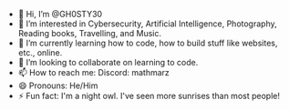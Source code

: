 - 👋 Hi, I’m @GH0STY30
- 👀 I’m interested in Cybersecurity, Artificial Intelligence, Photography, Reading books, Travelling, and Music. 
- 🌱 I’m currently learning how to code, how to build stuff like websites, etc., online. 
- 💞️ I’m looking to collaborate on learning to code.
- 📫 How to reach me: Discord: mathmarz
- 😄 Pronouns: He/Him
- ⚡ Fun fact: I'm a night owl. I've seen more sunrises than most people!


<!---
GH0STY30/GH0STY30 is a ✨ special ✨ repository because its `README.md` (this file) appears on your GitHub profile.
You can click the Preview link to take a look at your changes.
--->
